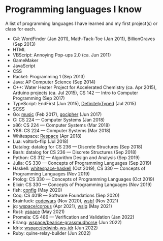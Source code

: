 # Programming languages I know

A list of programming languages I have learned and my first project(s) or class
for each.

- C#: WordFinder (Jan 2011), Math-Tack-Toe (Jan 2011), BillionGraves (Sep 2013)
- HTML
- VBScript: Annoying Pop-ups 2.0 (ca. Jun 2011)
- GameMaker
- JavaScript
- CSS
- Racket: Programming 1 (Sep 2013)
- Java: AP Computer Science (Sep 2014)
- C++: Water Heater Project for Accelerated Chemistry (ca. Apr 2015), Arduino projects (ca. Jul 2015), CS 142 — Intro to Computer Programming (Sep 2017)
- TypeScript: EndFirst (Jun 2015), [DefinitelyTyped](https://github.com/thaliaarchi/DefinitelyTyped) (Jul 2015)
- SCSS
- Go: [music](https://github.com/thaliaarchi/music) (Feb 2017), [gocipher](https://github.com/thaliaarchi/gocipher) (Jun 2017)
- C: CS 224 — Computer Systems (Jan 2018)
- x86: CS 224 — Computer Systems (Mar 2018)
- Y86: CS 224 — Computer Systems (Mar 2018)
- Whitespace: [Respace](https://github.com/thaliaarchi/respace) (Apr 2018)
- Lua: voltorb-flip (Jul 2018)
- Datalog: datalog for CS 236 — Discrete Structures (Sep 2018)
- Bash: datalog for CS 236 — Discrete Structures (Sep 2018)
- Python: CS 312 — Algorithm Design and Analysis (Sep 2019)
- Julia: CS 330 — Concepts of Programming Languages (Sep 2019)
- Haskell: [whitespace-haskell](https://github.com/wspace/whitespace-haskell) (Oct 2019), CS 330 — Concepts of Programming Languages (Nov 2019)
- Prolog: CS 330 — Concepts of Programming Languages (Oct 2019)
- Elixir: CS 330 — Concepts of Programming Languages (Nov 2019)
- fish: [config](https://github.com/thaliaarchi/config) (May 2020)
- Coq: CS 401R — Software Foundations (Sep 2020)
- Brainfuck: [codewars](https://github.com/thaliaarchi/codewars) (Nov 2020), [wsbf](https://github.com/thaliaarchi/wsbf) (Nov 2021)
- jq: [wspace/corpus](https://github.com/wspace/corpus) (Apr 2021), [wsjq](https://github.com/thaliaarchi/wsjq) (May 2021)
- Rust: [yspace](https://github.com/thaliaarchi/yspace) (May 2021)
- Promela: CS 486 — Verification and Validation (Jan 2022)
- Erlang: [wspace/bearice-grassmudhorse](https://github.com/wspace/bearice-grassmudhorse) (Jun 2022)
- Idris: [wspace/edwinb-ws-idr](https://github.com/wspace/edwinb-ws-idr) (Jun 2022)
- Ruby: quine-relay-builder (Jun 2022)
